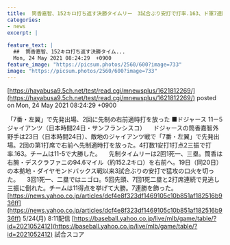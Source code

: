 ```yaml
---
title:  筒香嘉智、152キロ打ち返す決勝タイムリー　3試合ぶり安打で打率.163、ド軍7連勝　4打数1安打2三振　．163　0本　7打点  
categories:
- news
excerpt: |
  
feature_text: |
  ##  筒香嘉智、152キロ打ち返す決勝タイム...
  Mon, 24 May 2021 08:24:29  +0900
feature_image: "https://picsum.photos/2560/600?image=733"
image: "https://picsum.photos/2560/600?image=733"
---
```


[https://hayabusa9.5ch.net/test/read.cgi/mnewsplus/1621812269/](https://hayabusa9.5ch.net/test/read.cgi/mnewsplus/1621812269/)
posted on Mon, 24 May 2021 08:24:29  +0900

<!--more-->

「7番・左翼」で先発出場、2回に先制の右前適時打を放った ■ドジャース 11ー5 ジャイアンツ（日本時間24日・サンフランシスコ） 　ドジャースの筒香嘉智外野手は23日（日本時間24日）、敵地のジャイアンツ戦で「7番・左翼」で先発出場。2回の第1打席で右前へ先制適時打を放った。4打数1安打1打点2三振で打率.163。チームは11-5で大勝した。 　先制タイムリーは2回1死一、三塁。筒香は右腕・デスクラファニの94.6マイル（約152.2キロ）を右前へ。19日（同20日）の本拠地・ダイヤモンドバックス戦以来3試合ぶりの安打で猛攻の口火を切った。 　3回1死一、二塁ではニゴロ。5回先頭、7回1死二塁と2打席連続で見逃し三振に倒れた。チームは11得点を挙げて大勝。7連勝を飾った。 [https://news.yahoo.co.jp/articles/dcf4e8f323df1469105c10b851af182516b936ff](https://news.yahoo.co.jp/articles/dcf4e8f323df1469105c10b851af182516b936ff) 5/24(月) 8:11配信 [https://baseball.yahoo.co.jp/live/mlb/game/table/?id=2021052412](https://baseball.yahoo.co.jp/live/mlb/game/table/?id=2021052412) 試合スコア
